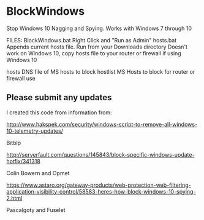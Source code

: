 # BlockWindows
Stop Windows 10 Nagging and Spying. Works with Windows 7 through 10

FILES:
BlockWindows.bat Right Click and "Run as Admin"
hosts.bat Appends current hosts file. Run from your Downloads directory Doesn't work on Windows 10, copy hosts file to your router or firewall if using Windows 10

hosts DNS file of MS hosts to block
hostlist MS Hosts to block for router or firewall use

Please submit any updates
-------

I created this code from information from:

http://www.hakspek.com/security/windows-script-to-remove-all-windows-10-telemetry-updates/

Bitblp

http://serverfault.com/questions/145843/block-specific-windows-update-hotfix/341318

Colin Bowern and Opmet

https://www.astaro.org/gateway-products/web-protection-web-filtering-application-visibility-control/58583-heres-how-block-windows-10-spying-2.html

Pascalgoty and Fuselet
